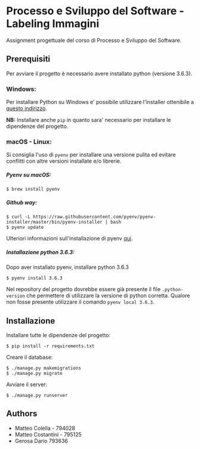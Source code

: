 Processo e Sviluppo del Software - Labeling Immagini
======================================================

Assignment progettuale del corso di Processo e Sviluppo del Software.


Prerequisiti
------------

Per avviare il progetto è necessario avere installato python (versione 3.6.3).

### Windows:

Per installare Python su Windows e' possibile utilizzare l'installer ottenibile a [questo indirizzo](https://www.python.org/downloads/).

**NB:** Installare anche `pip` in quanto sara' necessario per installare le dipendenze del progetto.


### macOS - Linux:

Si consiglia l'uso di `pyenv` per installare una versione pulita ed evitare conflitti con altre versioni installate e/o librerie.

##### Pyenv su macOS:

```
$ brew install pyenv
```

##### Github way:

```
$ curl -L https://raw.githubusercontent.com/pyenv/pyenv-installer/master/bin/pyenv-installer | bash
$ pyenv update
```

Ulteriori informazioni sull'installazione di pyenv [qui](https://github.com/pyenv/pyenv-installer).

##### Installazione python 3.6.3:

Dopo aver installato pyenv, installare python 3.6.3

```
$ pyenv install 3.6.3
```

Nel repository del progetto dovrebbe essere già presente il file `.python-version` che permettere di utilizzare la versione di python corretta. Qualore non fosse presente utilizzare il comando `pyenv local 3.6.3`.

Installazione
-------------

Installare tutte le dipendenze del progetto:
```
$ pip install -r requirements.txt
```

Creare il database:

```
$ ./manage.py makemigrations
$ ./manage.py migrate
```

Avviare il server:
```
$ ./manage.py runserver
```

Authors
-------

   * Matteo Colella - 794028
   * Matteo Costantini - 795125
   * Gerosa Dario 793636

